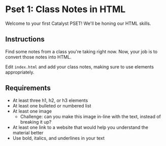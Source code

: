 <!-- VIEW THIS README.MD FILE IN VS CODE -- PRESS THE "PANELS WITH MAGNIFYING GLASS" ICON IN THE TOP RIGHT! -->

# Pset 1: Class Notes in HTML

Welcome to your first Catalyst PSET! We'll be honing our HTML skills.

## Instructions

Find some notes from a class you're taking right now. Now, your job is to convert those notes into HTML.

Edit `index.html` and add your class notes, making sure to use elements appropriately.

## Requirements
- At least three h1, h2, or h3 elements
- At least one bulleted or numbered list
- At least one image
    - Challenge: can you make this image in-line with the text, instead of breaking it up?
- At least one link to a website that would help you understand the material better
- Use bold, italics, and underlines in your text